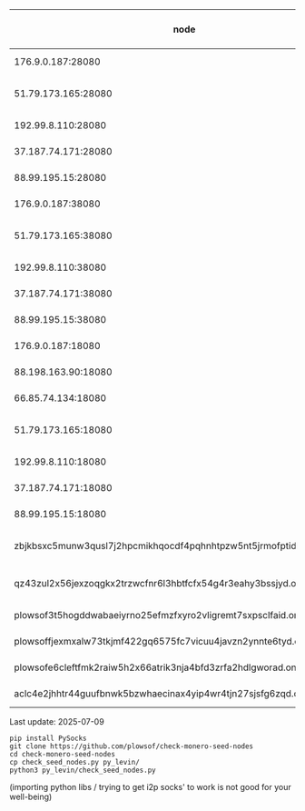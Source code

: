 | node  | status (daily check) |
|---|---|
|176.9.0.187:28080|🙂🙂🙂🙂🙂🙂🙂|
|51.79.173.165:28080|😡😡😡😡😡😡😡|
|192.99.8.110:28080|🙂🙂🙂🙂🙂🙂🙂|
|37.187.74.171:28080|🙂🙂🙂🙂🙂🙂🙂|
|88.99.195.15:28080|🙂🙂🙂🙂🙂🙂🙂|
|176.9.0.187:38080|🙂🙂🙂🙂🙂🙂🙂|
|51.79.173.165:38080|😡😡😡😡😡😡😡|
|192.99.8.110:38080|🙂🙂🙂🙂🙂🙂🙂|
|37.187.74.171:38080|🙂🙂🙂🙂🙂🙂🙂|
|88.99.195.15:38080|🙂🙂🙂🙂🙂🙂🙂|
|176.9.0.187:18080|🙂🙂🙂😡😡😡🙂|
|88.198.163.90:18080|🙂🙂🙂🙂🙂🙂🙂|
|66.85.74.134:18080|🙂🙂🙂🙂🙂🙂🙂|
|51.79.173.165:18080|😡😡😡😡😡😡😡|
|192.99.8.110:18080|🙂🙂🙂🙂🙂🙂🙂|
|37.187.74.171:18080|🙂🙂🙂🙂🙂🙂🙂|
|88.99.195.15:18080|🙂🙂🙂🙂🙂🙂🙂|
|zbjkbsxc5munw3qusl7j2hpcmikhqocdf4pqhnhtpzw5nt5jrmofptid.onion:18083|😡😡😡😡😡😡😡|
|qz43zul2x56jexzoqgkx2trzwcfnr6l3hbtfcfx54g4r3eahy3bssjyd.onion:18083|😡😡😡😡😡😡😡|
|plowsof3t5hogddwabaeiyrno25efmzfxyro2vligremt7sxpsclfaid.onion:18083|🙂😡😡🙂😡🙂🙂|
|plowsoffjexmxalw73tkjmf422gq6575fc7vicuu4javzn2ynnte6tyd.onion:18083|😡🙂🙂🙂🙂🙂😡|
|plowsofe6cleftfmk2raiw5h2x66atrik3nja4bfd3zrfa2hdlgworad.onion:18083|🙂🙂😡🙂😡🙂🙂|
|aclc4e2jhhtr44guufbnwk5bzwhaecinax4yip4wr4tjn27sjsfg6zqd.onion:18083|🙂🙂🙂🙂🙂🙂😡|

Last update: 2025-07-09
```
pip install PySocks
git clone https://github.com/plowsof/check-monero-seed-nodes
cd check-monero-seed-nodes
cp check_seed_nodes.py py_levin/
python3 py_levin/check_seed_nodes.py
```
(importing python libs / trying to get i2p socks' to work is not good for your well-being)
